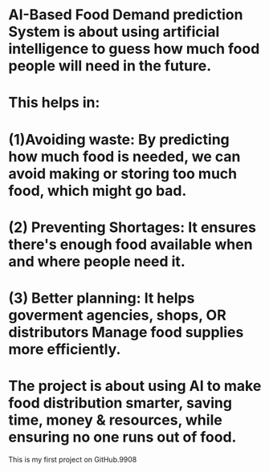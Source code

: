 # AI-Based Food Demand prediction System is about using artificial intelligence to guess how much food people will need in the future.
# This helps in: 
# (1)Avoiding waste: By predicting how much food is needed, we can avoid making or storing too much food, which might go bad.
# (2) Preventing Shortages: It ensures there's enough food available when and where people need it.
# (3) Better planning: It helps goverment agencies, shops, OR distributors Manage food supplies more efficiently.
# The project is about using AI to make food distribution smarter, saving time, money & resources, while ensuring no one runs out of food.
This is my first project on GitHub.9908 
